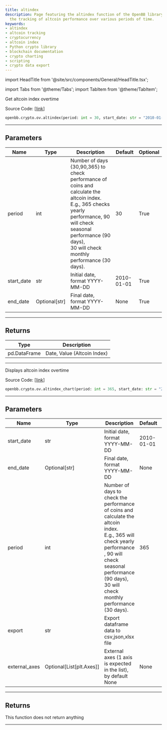 ```yaml
---
title: altindex
description: Page featuring the altindex function of the OpenBB library, enabling
  the tracking of altcoin performance over various periods of time.
keywords:
- altindex
- altcoin tracking
- cryptocurrency
- altcoin index
- Python crypto library
- blockchain documentation
- crypto charting
- scripting
- crypto data export
---
```


import HeadTitle from '@site/src/components/General/HeadTitle.tsx';

<HeadTitle title="crypto.ov.altindex - Reference | OpenBB SDK Docs" />

import Tabs from '@theme/Tabs';
import TabItem from '@theme/TabItem';

<Tabs>
<TabItem value="model" label="Model" default>

Get altcoin index overtime

Source Code: [[link](https://github.com/OpenBB-finance/OpenBB/tree/main/openbb_terminal/cryptocurrency/overview/blockchaincenter_model.py#L20)]

```python
openbb.crypto.ov.altindex(period: int = 30, start_date: str = "2010-01-01", end_date: Optional[str] = None)
```

---

## Parameters

| Name | Type | Description | Default | Optional |
| ---- | ---- | ----------- | ------- | -------- |
| period | int | Number of days {30,90,365} to check performance of coins and calculate the altcoin index.<br/>E.g., 365 checks yearly performance, 90 will check seasonal performance (90 days),<br/>30 will check monthly performance (30 days). | 30 | True |
| start_date | str | Initial date, format YYYY-MM-DD | 2010-01-01 | True |
| end_date | Optional[str] | Final date, format YYYY-MM-DD | None | True |


---

## Returns

| Type | Description |
| ---- | ----------- |
| pd.DataFrame | Date, Value (Altcoin Index) |
---

</TabItem>
<TabItem value="view" label="Chart">

Displays altcoin index overtime

Source Code: [[link](https://github.com/OpenBB-finance/OpenBB/tree/main/openbb_terminal/cryptocurrency/overview/blockchaincenter_view.py#L27)]

```python
openbb.crypto.ov.altindex_chart(period: int = 365, start_date: str = "2010-01-01", end_date: Optional[str] = None, export: str = "", external_axes: Optional[List[matplotlib.axes._axes.Axes]] = None)
```

---

## Parameters

| Name | Type | Description | Default | Optional |
| ---- | ---- | ----------- | ------- | -------- |
| start_date | str | Initial date, format YYYY-MM-DD | 2010-01-01 | True |
| end_date | Optional[str] | Final date, format YYYY-MM-DD | None | True |
| period | int | Number of days to check the performance of coins and calculate the altcoin index.<br/>E.g., 365 will check yearly performance , 90 will check seasonal performance (90 days),<br/>30 will check monthly performance (30 days). | 365 | True |
| export | str | Export dataframe data to csv,json,xlsx file |  | True |
| external_axes | Optional[List[plt.Axes]] | External axes (1 axis is expected in the list), by default None | None | True |


---

## Returns

This function does not return anything

---

</TabItem>
</Tabs>
